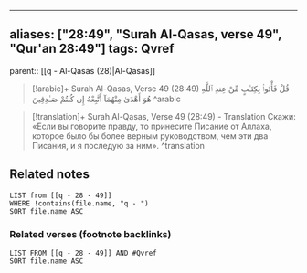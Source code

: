 
---
aliases: ["28:49", "Surah Al-Qasas, verse 49", "Qur'an 28:49"]
tags: Qvref
---

parent:: [[q - Al-Qasas (28)|Al-Qasas]]

> [!arabic]+ Surah Al-Qasas, Verse 49 (28:49)
> <span class="quran-arabic">قُلْ فَأْتُوا۟ بِكِتَـٰبٍ مِّنْ عِندِ ٱللَّهِ هُوَ أَهْدَىٰ مِنْهُمَآ أَتَّبِعْهُ إِن كُنتُمْ صَـٰدِقِينَ</span>
^arabic

> [!translation]+ Surah Al-Qasas, Verse 49 (28:49) - Translation
> Скажи: «Если вы говорите правду, то принесите Писание от Аллаха, которое было бы более верным руководством, чем эти два Писания, и я последую за ним».
^translation



## Related notes
```dataview
LIST from [[q - 28 - 49]]
WHERE !contains(file.name, "q - ")
SORT file.name ASC
```

### Related verses (footnote backlinks)
```dataview
LIST FROM [[q - 28 - 49]] AND #Qvref
SORT file.name ASC
```

